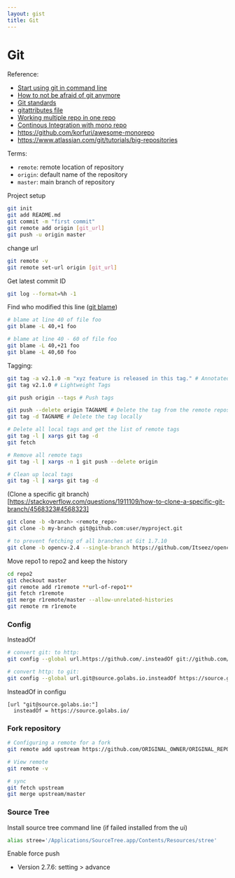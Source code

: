 ```yaml
---
layout: gist
title: Git
---
```


# Git

Reference:
- [Start using git in command line](https://docs.gitlab.com/ee/gitlab-basics/start-using-git.html)
- [How to not be afraid of git anymore](https://medium.freecodecamp.org/how-not-to-be-afraid-of-git-anymore-fe1da7415286)
- [Git standards](https://gist.github.com/carlmjohnson/9c3a4507b432c5a03acd1e8830a02a50)
- [gitattributes file](https://medium.com/@pablorsk/be-a-git-ninja-the-gitattributes-file-e58c07c9e915)
- [Working multiple repo in one repo](https://medium.com/@patrickleet/mono-repo-or-multi-repo-why-choose-one-when-you-can-have-both-e9c77bd0c668)
- [Continous Integration with mono repo](https://hackernoon.com/continuous-integration-in-projects-using-monorepo-9b828d7a8dfa)
- <https://github.com/korfuri/awesome-monorepo>
- <https://www.atlassian.com/git/tutorials/big-repositories>

Terms:
- `remote`: remote location of repository
- `origin`: default name of the repository
- `master`: main branch of repository

Project setup
```bash
git init
git add README.md
git commit -m "first commit"
git remote add origin [git_url]
git push -u origin master
```

change url
```bash
git remote -v
git remote set-url origin [git_url]
```

Get latest commit ID
```bash
git log --format=%h -1
```

Find who modified this line ([git blame](https://git-scm.com/docs/git-blame))
```bash
# blame at line 40 of file foo
git blame -L 40,+1 foo

# blame at line 40 - 60 of file foo
git blame -L 40,+21 foo
git blame -L 40,60 foo
```

Tagging:
```bash
git tag -a v2.1.0 -m "xyz feature is released in this tag." # Annotated Tags
git tag v2.1.0 # Lightweight Tags

git push origin --tags # Push tags

git push --delete origin TAGNAME # Delete the tag from the remote repository
git tag -d TAGNAME # Delete the tag locally

# Delete all local tags and get the list of remote tags
git tag -l | xargs git tag -d
git fetch

# Remove all remote tags
git tag -l | xargs -n 1 git push --delete origin

# Clean up local tags
git tag -l | xargs git tag -d
```

(Clone a specific git branch)[https://stackoverflow.com/questions/1911109/how-to-clone-a-specific-git-branch/4568323#4568323]
```bash
git clone -b <branch> <remote_repo>
git clone -b my-branch git@github.com:user/myproject.git 

# to prevent fetching of all branches at Git 1.7.10
git clone -b opencv-2.4 --single-branch https://github.com/Itseez/opencv.git
```

Move repo1 to repo2 and keep the history
```bash
cd repo2
git checkout master
git remote add r1remote **url-of-repo1**
git fetch r1remote
git merge r1remote/master --allow-unrelated-histories
git remote rm r1remote
```

### Config

InsteadOf
```bash
# convert git: to http:
git config --global url.https://github.com/.insteadOf git://github.com/

# convert http: to git:
git config --global url.git@source.golabs.io.insteadOf https://source.golabs.io
```

InsteadOf in configu
```
[url "git@source.golabs.io:"]
  insteadOf = https://source.golabs.io/
```


### Fork repository

```sh
# Configuring a remote for a fork
git remote add upstream https://github.com/ORIGINAL_OWNER/ORIGINAL_REPOSITORY.git

# View remote
git remote -v

# sync
git fetch upstream
git merge upstream/master
```


### Source Tree

Install source tree command line (if failed installed from the ui)
```sh
alias stree='/Applications/SourceTree.app/Contents/Resources/stree'
```

Enable force push
- Version 2.7.6: setting > advance
